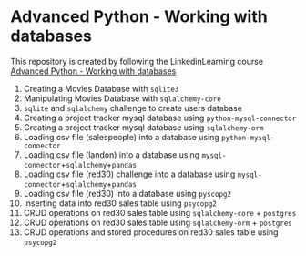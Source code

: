 # Advanced Python - Working with databases

This repository is created by following the LinkedinLearning course [Advanced Python - Working with databases](https://www.linkedin.com/learning/advanced-python-working-with-databases/using-databases-to-level-up-your-python-applications?dApp=8556075&u=2146730)

1. Creating a Movies Database with `sqlite3`
2. Manipulating Movies Database with `sqlalchemy-core`
3. `sqlite` and `sqlalchemy` challenge to create users database
4. Creating a project tracker mysql database using `python-mysql-connector`
5. Creating a project tracker mysql database using `sqlalchemy-orm` 
6. Loading csv file (salespeople) into a database using `python-mysql-connector`
7. Loading csv file (landon) into a database using `mysql-connector`+`sqlalchemy`+`pandas`
8. Loading csv file (red30) challenge into a database using `mysql-connector`+`sqlalchemy`+`pandas`
9. Loading csv file (red30) into a database using `pyscopg2`
10. Inserting data into red30 sales table using `psycopg2`
11. CRUD operations on red30 sales table using `sqlalchemy-core` + `postgres`
12. CRUD operations on red30 sales table using `sqlalchemy-orm` + `postgres`
13. CRUD operations and stored procedures on red30 sales table using `psycopg2`